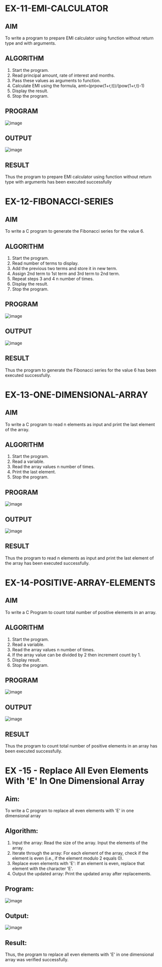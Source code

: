 # EX-11-EMI-CALCULATOR

## AIM

To write a program to prepare EMI calculator using function without return type and with arguments.

## ALGORITHM

1.	Start the program.
2.	Read principal amount, rate of interest and months.
3.	Pass these values as arguments to function.
4.	Calculate EMI using the formula, amt=(prpow(1+r,t))/(pow(1+r,t)-1)
5.	Display the result.
6.	Stop the program.

## PROGRAM
![image](https://github.com/user-attachments/assets/222a6e45-2e91-44cb-b03d-62ff86663d0b)


## OUTPUT
![image](https://github.com/user-attachments/assets/0b494087-c87f-42a0-aa3c-a4d4e2efdb59)






## RESULT

Thus the program to prepare EMI calculator using function without return type with arguments has been executed successfully
 
 


# EX-12-FIBONACCI-SERIES
## AIM
To write a C program to generate the Fibonacci series for the value 6.

## ALGORITHM
1.	Start the program.
2.	Read number of terms to display.
3.	Add the previous two terms and store it in new term.
4.	Assign 2nd term to 1st term and 3rd term to 2nd term.
5.	Repeat steps 3 and 4 n number of times.
6.	Display the result.
7.	Stop the program.

## PROGRAM
![image](https://github.com/user-attachments/assets/7b21fc0c-98bb-4a1e-8d1a-cf684a4fe4c1)


## OUTPUT
![image](https://github.com/user-attachments/assets/ea57f5df-9db4-4324-8a60-3045b4847b7f)








## RESULT
Thus the program to generate the Fibonacci series for the value 6 has been executed successfully.
 
 


# EX-13-ONE-DIMENSIONAL-ARRAY
## AIM
To write a C program to read n elements as input and print the last element of the array.

## ALGORITHM
1.	Start the program.
2.	Read a variable.
3.	Read the array values n number of times.
4.	Print the last element.
5.	Stop the program.

## PROGRAM
![image](https://github.com/user-attachments/assets/dc015271-1644-4c9d-8b1f-1de0b4f59f89)


## OUTPUT
![image](https://github.com/user-attachments/assets/de3827c9-ec4b-4494-95e8-95911b1b36e3)










## RESULT
Thus the program to read n elements as input and print the last element of the array has been executed successfully.
 
 


# EX-14-POSITIVE-ARRAY-ELEMENTS
## AIM
To write a C Program to count total number of positive elements in an array.

## ALGORITHM
1.	Start the program.
2.	Read a variable.
3.	Read the array values n number of times.
4.	If the array value can be divided by 2 then increment count by 1.
5.	Display result.
6.	Stop the program.

## PROGRAM
![image](https://github.com/user-attachments/assets/999f882f-04d1-4910-bbc6-becf2e73e25c)



## OUTPUT
![image](https://github.com/user-attachments/assets/80bcd7f9-3b7f-4f50-a8e1-ab7dc9c6c86b)






## RESULT
Thus the program to count total number of positive elements in an array has been executed successfully.





 
 


# EX -15 - Replace All Even Elements With 'E' In One Dimensional Array

## Aim:
To write a C program to replace all even elements with 'E' in one dimensional array

## Algorithm:
1.	Input the array:
  Read the size of the array.
  Input the elements of the array.
2.	Iterate through the array:
 	For each element of the array, check if the element is even (i.e., if the element modulo 2 equals 0).
3.	Replace even elements with 'E':
     If an element is even, replace that element with the character 'E'.
4.	Output the updated array:
 Print the updated array after replacements.

## Program:
![image](https://github.com/user-attachments/assets/74de431e-2092-45e2-8489-a476d5adef75)


## Output:
 ![image](https://github.com/user-attachments/assets/157289c0-5d4c-4d49-9a65-aa05b44acd8d)



## Result:

Thus, the program to replace all even elements with 'E' in one dimensional array was verified successfully.



